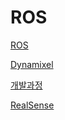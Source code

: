 # ROS

[ROS](https://github.com/EndeavoringYoon/Pick-and-place-KOR-/blob/main/Pick-and-place/Dynamixel%20%EA%B4%80%EB%A0%A8.md)

[Dynamixel](https://github.com/EndeavoringYoon/Pick-and-place-KOR-/blob/main/Pick-and-place/ROS%20%EC%84%A4%EC%B9%98%EB%B0%A9%EB%B2%95.md)

[개발과정](https://github.com/EndeavoringYoon/Pick-and-place-KOR-/blob/main/Pick-and-place/%EA%B0%9C%EB%B0%9C%EA%B3%BC%EC%A0%95.md)

[RealSense](https://github.com/EndeavoringYoon/Pick-and-place-KOR-/blob/main/Pick-and-place/RealSense%20%EC%82%AC%EC%9A%A9%EA%B4%80%EB%A0%A8.md)
